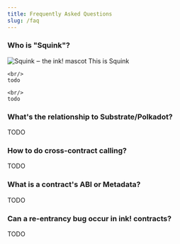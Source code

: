```yaml
---
title: Frequently Asked Questions
slug: /faq
---
```


### Who is "Squink"?

<div class="squid-container">
    <img src="/img/ink-squid.svg" alt="Squink ‒ the ink! mascot" class="squid" />
    This is Squink
    
    <br/>
    todo
    
    <br/>
    todo
</div>

### What's the relationship to Substrate/Polkadot?

TODO

### How to do cross-contract calling?

TODO

### What is a contract's ABI or Metadata?

TODO

### Can a re-entrancy bug occur in ink! contracts?

TODO
